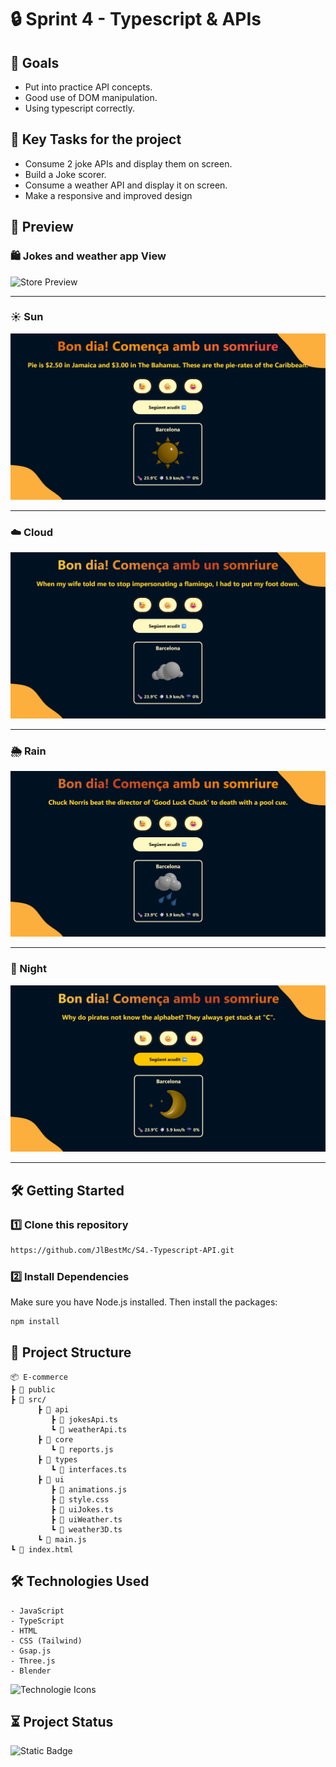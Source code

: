 # 🔒 Sprint 4 - Typescript & APIs


## 🧠 Goals

- Put into practice API concepts.
- Good use of DOM manipulation.
- Using typescript correctly.

## 📝 Key Tasks for the project

- Consume 2 joke APIs and display them on screen.
- Build a Joke scorer.
- Consume a weather API and display it on screen.
- Make a responsive and improved design

## 🎥 Preview

### 🛍️ Jokes and weather app View
![Store Preview](preview/gif-preview.gif)

---

### ☀️ Sun
![Invalid Form](preview/sun.png)

---

### ☁️ Cloud
![Valid Form](preview/cloud.png)

---

### 🌦️ Rain
![Invalid Form](preview/rain.png)

---

### 🌙 Night
![Invalid Form](preview/night.png)

---


## 🛠️ Getting Started

### 1️⃣ Clone this repository

```bash
https://github.com/JlBestMc/S4.-Typescript-API.git

```

### 2️⃣ Install Dependencies

Make sure you have Node.js installed. Then install the packages:

```bash
npm install
```

## 📁 Project Structure

```
📦 E-commerce
┣ 📂 public
┣ 📂 src/
      ┣ 📂 api
         ┣ 📄 jokesApi.ts  
         ┗ 📄 weatherApi.ts 
      ┣ 📂 core
         ┗ 📄 reports.js
      ┣ 📂 types
         ┗ 📄 interfaces.ts  
      ┣ 📂 ui
         ┣ 📄 animations.js 
         ┣ 📄 style.css
         ┣ 📄 uiJokes.ts  
         ┣ 📄 uiWeather.ts
         ┗ 📄 weather3D.ts  
      ┗ 📄 main.js
┗ 📄 index.html

```

## 🛠 Technologies Used

    - JavaScript
    - TypeScript
    - HTML
    - CSS (Tailwind)
    - Gsap.js
    - Three.js
    - Blender


![Technologie Icons](https://skillicons.dev/icons?i=html,css,tailwind,js,typescript,threejs,blender "Technologie Icons")


## ⏳ Project Status

![Static Badge](https://img.shields.io/badge/Complete-Complete?style=flat-square&label=Status)


